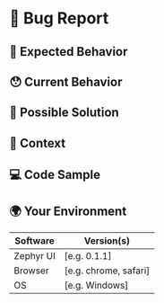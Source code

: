 <!---
Hey! thanks for filing an issue 😄! Before you submit, please ensure you read the following:

- Search open/closed issues before submitting since someone might have asked the same thing before!
- Have you posted in discord regarding your issue too? Other community members may be able to help you!
-->

# 🐛 Bug Report

<!--- Provide a general summary of the issue here -->

## 🤔 Expected Behavior

<!--- Tell us what should happen -->

## 😯 Current Behavior

<!--- Tell us what happens instead of the expected behavior. Please include a link to the storybook if possible. -->

<!--- If you are seeing an error, please include the full error message and stack trace -->

## 💁 Possible Solution

<!--- Not obligatory, but suggest a fix/reason for the bug -->

## 🔦 Context

<!--- How has this issue affected you? What are you trying to accomplish? -->

<!--- Please be thorough with the information provided here as it well better help us to help you! -->

## 💻 Code Sample

<!-- Please provide a code repository, gist, code snippet or sample files to reproduce the issue -->
<!-- You can use this codesandbox template to get started TODO: add link for codesandbox template -->

## 🌍 Your Environment

<!--- Include as many relevant details about the environment you experienced the bug in -->

| Software  | Version(s)            |
| --------- | --------------------- |
| Zephyr UI | [e.g. 0.1.1]          |
| Browser   | [e.g. chrome, safari] |
| OS        | [e.g. Windows]        |
